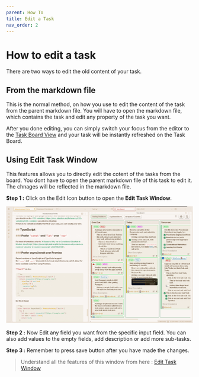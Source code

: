 ```yaml
---
parent: How To
title: Edit a Task
nav_order: 2
---
```


# How to edit a task

There are two ways to edit the old content of your task.

## From the markdown file

This is the normal method, on how you use to edit the content of the task from the parent markdown file. You will have to open the markdown file, which contains the task and edit any property of the task you want.

After you done editing, you can simply switch your focus from the editor to the [Task Board View](../Components/Task_Board_Pane.md) and your task will be instantly refreshed on the Task Board.

## Using Edit Task Window

This features allows you to directly edit the cotent of the tasks from the board. You dont have to open the parent markdown file of this task to edit it. The chnages will be reflected in the markdown file.

**Step 1 :** Click on the Edit Icon button to open the **Edit Task Window**.

![Edit Task Window](../../assets/EditTaskWindow.gif)

**Step 2 :** Now Edit any field you want from the specific input field. You can also add values to the empty fields, add description or add more sub-tasks.

**Step 3 :** Remember to press save button after you have made the changes.

> Understand all the features of this window from here : [Edit Task Window](../Components/EditTaskWindow.md)
